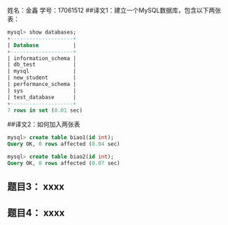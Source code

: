 姓名：金鑫 学号：17061512
##译文1：建立一个MySQL数据库，包含以下两张表：

```sql
mysql> show databases;
+--------------------+
| Database           |
+--------------------+
| information_schema |
| db_test            |
| mysql              |
| new_student        |
| performance_schema |
| sys                |
| test_database      |
+--------------------+
7 rows in set (0.01 sec)
```

##译文2：如何加入两张表 

```sql
mysql> create table biao1(id int);
Query OK, 0 rows affected (0.04 sec)

mysql> create table biao2(id int);
Query OK, 0 rows affected (0.07 sec)
```

## 题目3： xxxx

## 题目4： xxxx
